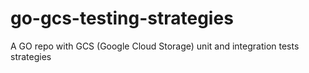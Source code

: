 # go-gcs-testing-strategies
A GO repo with GCS (Google Cloud Storage) unit and integration tests strategies
